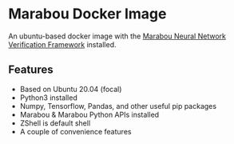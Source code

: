 # Marabou Docker Image

An ubuntu-based docker image with the [Marabou Neural Network Verification Framework](https://github.com/NeuralNetworkVerification/Marabou.git) installed.

## Features

* Based on Ubuntu 20.04 (focal)
* Python3 installed
* Numpy, Tensorflow, Pandas, and other useful pip packages
* Marabou & Marabou Python APIs installed
* ZShell is default shell
* A couple of convenience features
